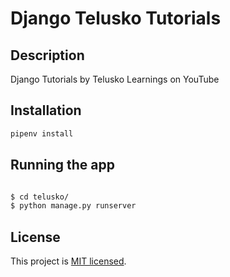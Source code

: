 # Django Telusko Tutorials

## Description

Django Tutorials by Telusko Learnings on YouTube

## Installation

```sh
pipenv install
```

## Running the app

```bash

$ cd telusko/
$ python manage.py runserver
```

## License

This project is [MIT licensed](LICENSE).
